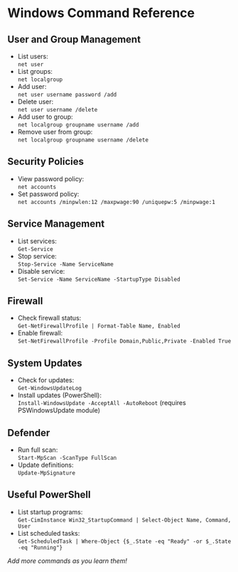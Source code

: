 # Windows Command Reference

## User and Group Management

- List users:  
  `net user`
- List groups:  
  `net localgroup`
- Add user:  
  `net user username password /add`
- Delete user:  
  `net user username /delete`
- Add user to group:  
  `net localgroup groupname username /add`
- Remove user from group:  
  `net localgroup groupname username /delete`

## Security Policies

- View password policy:  
  `net accounts`
- Set password policy:  
  `net accounts /minpwlen:12 /maxpwage:90 /uniquepw:5 /minpwage:1`

## Service Management

- List services:  
  `Get-Service`
- Stop service:  
  `Stop-Service -Name ServiceName`
- Disable service:  
  `Set-Service -Name ServiceName -StartupType Disabled`

## Firewall

- Check firewall status:  
  `Get-NetFirewallProfile | Format-Table Name, Enabled`
- Enable firewall:  
  `Set-NetFirewallProfile -Profile Domain,Public,Private -Enabled True`

## System Updates

- Check for updates:  
  `Get-WindowsUpdateLog`
- Install updates (PowerShell):  
  `Install-WindowsUpdate -AcceptAll -AutoReboot` (requires PSWindowsUpdate module)

## Defender

- Run full scan:  
  `Start-MpScan -ScanType FullScan`
- Update definitions:  
  `Update-MpSignature`

## Useful PowerShell

- List startup programs:  
  `Get-CimInstance Win32_StartupCommand | Select-Object Name, Command, User`
- List scheduled tasks:  
  `Get-ScheduledTask | Where-Object {$_.State -eq "Ready" -or $_.State -eq "Running"}`

*Add more commands as you learn them!*
